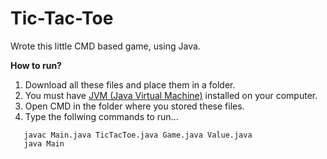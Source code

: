 # Tic-Tac-Toe
Wrote this little CMD based game, using Java.



**How to run?**
 1. Download all these files and place them in a folder.
 2. You must have [JVM (Java Virtual Machine)](https://www.java.com/en/) installed on your computer. 
 3. Open CMD in the folder where you stored these files.
 4. Type the follwing commands to run...
```
   javac Main.java TicTacToe.java Game.java Value.java 
   java Main
```
